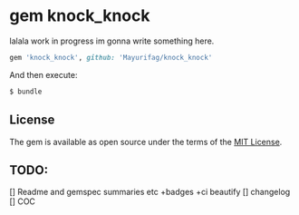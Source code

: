 # gem knock_knock

lalala work in progress im gonna write something here.

```ruby
gem 'knock_knock', github: 'Mayurifag/knock_knock'
```

And then execute:
```bash
$ bundle
```

## License
The gem is available as open source under the terms of the [MIT License](https://opensource.org/licenses/MIT).

## TODO:

[] Readme and gemspec summaries etc +badges +ci beautify
[] changelog
[] COC
